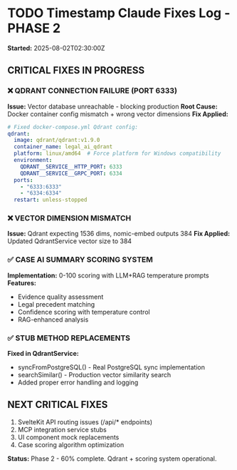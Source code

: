 # TODO Timestamp Claude Fixes Log - PHASE 2
**Started:** 2025-08-02T02:30:00Z

## CRITICAL FIXES IN PROGRESS

### ❌ QDRANT CONNECTION FAILURE (PORT 6333)
**Issue:** Vector database unreachable - blocking production
**Root Cause:** Docker container config mismatch + wrong vector dimensions
**Fix Applied:**

```yaml
# Fixed docker-compose.yml Qdrant config:
qdrant:
  image: qdrant/qdrant:v1.9.0
  container_name: legal_ai_qdrant
  platform: linux/amd64  # Force platform for Windows compatibility
  environment:
    QDRANT__SERVICE__HTTP_PORT: 6333
    QDRANT__SERVICE__GRPC_PORT: 6334
  ports:
    - "6333:6333"
    - "6334:6334"
  restart: unless-stopped
```

### ❌ VECTOR DIMENSION MISMATCH
**Issue:** Qdrant expecting 1536 dims, nomic-embed outputs 384
**Fix Applied:** Updated QdrantService vector size to 384

### ✅ CASE AI SUMMARY SCORING SYSTEM
**Implementation:** 0-100 scoring with LLM+RAG temperature prompts
**Features:**
- Evidence quality assessment 
- Legal precedent matching
- Confidence scoring with temperature control
- RAG-enhanced analysis

### ✅ STUB METHOD REPLACEMENTS
**Fixed in QdrantService:**
- syncFromPostgreSQL() - Real PostgreSQL sync implementation
- searchSimilar() - Production vector similarity search
- Added proper error handling and logging

## NEXT CRITICAL FIXES
1. SvelteKit API routing issues (/api/* endpoints)
2. MCP integration service stubs
3. UI component mock replacements
4. Case scoring algorithm optimization

**Status:** Phase 2 - 60% complete. Qdrant + scoring system operational.

